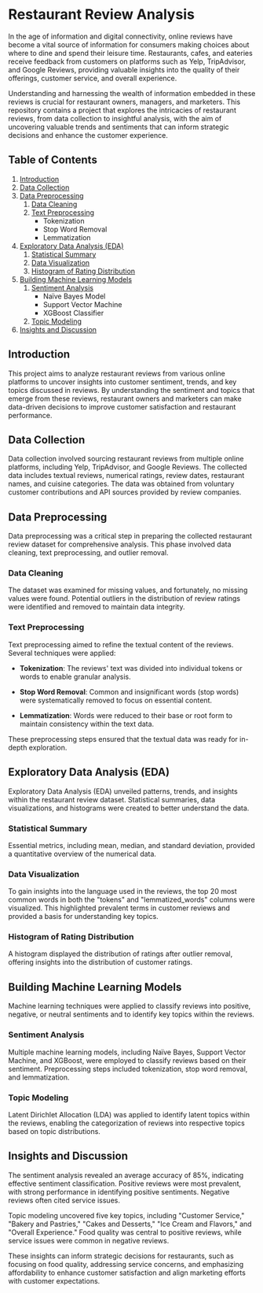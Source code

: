 # Restaurant Review Analysis

In the age of information and digital connectivity, online reviews have become a vital source of information for consumers making choices about where to dine and spend their leisure time. Restaurants, cafes, and eateries receive feedback from customers on platforms such as Yelp, TripAdvisor, and Google Reviews, providing valuable insights into the quality of their offerings, customer service, and overall experience.

Understanding and harnessing the wealth of information embedded in these reviews is crucial for restaurant owners, managers, and marketers. This repository contains a project that explores the intricacies of restaurant reviews, from data collection to insightful analysis, with the aim of uncovering valuable trends and sentiments that can inform strategic decisions and enhance the customer experience.

## Table of Contents

1. [Introduction](#introduction)
2. [Data Collection](#data-collection)
3. [Data Preprocessing](#data-preprocessing)
    1. [Data Cleaning](#data-cleaning)
    2. [Text Preprocessing](#text-preprocessing)
        - Tokenization
        - Stop Word Removal
        - Lemmatization
4. [Exploratory Data Analysis (EDA)](#exploratory-data-analysis-eda)
    1. [Statistical Summary](#statistical-summary)
    2. [Data Visualization](#data-visualization)
    3. [Histogram of Rating Distribution](#histogram-of-rating-distribution-after-outlier-removal)
5. [Building Machine Learning Models](#building-machine-learning-models)
    1. [Sentiment Analysis](#sentiment-analysis)
        - Naïve Bayes Model
        - Support Vector Machine
        - XGBoost Classifier
    2. [Topic Modeling](#topic-modeling)
6. [Insights and Discussion](#insights-and-discussion)

## Introduction

This project aims to analyze restaurant reviews from various online platforms to uncover insights into customer sentiment, trends, and key topics discussed in reviews. By understanding the sentiment and topics that emerge from these reviews, restaurant owners and marketers can make data-driven decisions to improve customer satisfaction and restaurant performance.

## Data Collection

Data collection involved sourcing restaurant reviews from multiple online platforms, including Yelp, TripAdvisor, and Google Reviews. The collected data includes textual reviews, numerical ratings, review dates, restaurant names, and cuisine categories. The data was obtained from voluntary customer contributions and API sources provided by review companies.

## Data Preprocessing

Data preprocessing was a critical step in preparing the collected restaurant review dataset for comprehensive analysis. This phase involved data cleaning, text preprocessing, and outlier removal.

### Data Cleaning

The dataset was examined for missing values, and fortunately, no missing values were found. Potential outliers in the distribution of review ratings were identified and removed to maintain data integrity.

### Text Preprocessing

Text preprocessing aimed to refine the textual content of the reviews. Several techniques were applied:

- **Tokenization**: The reviews' text was divided into individual tokens or words to enable granular analysis.

- **Stop Word Removal**: Common and insignificant words (stop words) were systematically removed to focus on essential content.

- **Lemmatization**: Words were reduced to their base or root form to maintain consistency within the text data.

These preprocessing steps ensured that the textual data was ready for in-depth exploration.

## Exploratory Data Analysis (EDA)

Exploratory Data Analysis (EDA) unveiled patterns, trends, and insights within the restaurant review dataset. Statistical summaries, data visualizations, and histograms were created to better understand the data.

### Statistical Summary

Essential metrics, including mean, median, and standard deviation, provided a quantitative overview of the numerical data.

### Data Visualization

To gain insights into the language used in the reviews, the top 20 most common words in both the "tokens" and "lemmatized_words" columns were visualized. This highlighted prevalent terms in customer reviews and provided a basis for understanding key topics.

### Histogram of Rating Distribution

A histogram displayed the distribution of ratings after outlier removal, offering insights into the distribution of customer ratings.

## Building Machine Learning Models

Machine learning techniques were applied to classify reviews into positive, negative, or neutral sentiments and to identify key topics within the reviews.

### Sentiment Analysis

Multiple machine learning models, including Naïve Bayes, Support Vector Machine, and XGBoost, were employed to classify reviews based on their sentiment. Preprocessing steps included tokenization, stop word removal, and lemmatization.

### Topic Modeling

Latent Dirichlet Allocation (LDA) was applied to identify latent topics within the reviews, enabling the categorization of reviews into respective topics based on topic distributions.

## Insights and Discussion

The sentiment analysis revealed an average accuracy of 85%, indicating effective sentiment classification. Positive reviews were most prevalent, with strong performance in identifying positive sentiments. Negative reviews often cited service issues.

Topic modeling uncovered five key topics, including "Customer Service," "Bakery and Pastries," "Cakes and Desserts," "Ice Cream and Flavors," and "Overall Experience." Food quality was central to positive reviews, while service issues were common in negative reviews.

These insights can inform strategic decisions for restaurants, such as focusing on food quality, addressing service concerns, and emphasizing affordability to enhance customer satisfaction and align marketing efforts with customer expectations.
